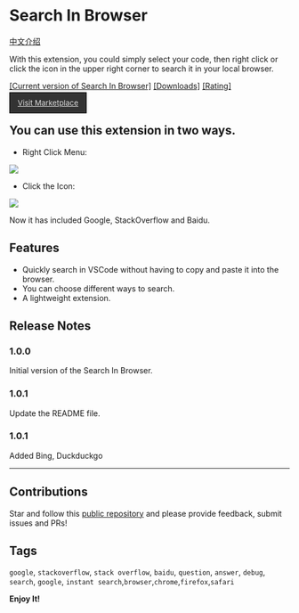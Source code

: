 # Search In Browser

[中文介绍](README_chinese.md)

With this extension, you could simply select your code, then right click or click the icon in the upper right corner to search it in your local browser.

[[Current version of Search In Browser]](https://marketplace.visualstudio.com/items?itemName=ZengLi.search-in-browser) [[Downloads]](https://marketplace.visualstudio.com/items?itemName=ZengLi.search-in-browser) [[Rating]](https://marketplace.visualstudio.com/items?itemName=ZengLi.search-in-browser)

<a href="https://marketplace.visualstudio.com/items?itemName=ZengLi.search-in-browser" style="color:#ddd;font-size:10pt;background:#333;padding:10px 14px;border:1px solid #000;">Visit Marketplace</a>

## You can use this extension in two ways.

- Right Click Menu:

![](media/context.gif)

- Click the Icon:

![](media/title.gif)

Now it has included Google, StackOverflow and Baidu.

## Features

- Quickly search in VSCode without having to copy and paste it into the browser.
- You can choose different ways to search.
- A lightweight extension.

## Release Notes

### 1.0.0

Initial version of the Search In Browser.

### 1.0.1
Update the README file.

### 1.0.1
Added Bing, Duckduckgo

-----------------------------------------------------------------------------------------------------------
## Contributions

Star and follow this [public repository](https://github.com/Alex-Sol/search-in-browser) and please provide feedback, submit issues and PRs!

## Tags

`google`, `stackoverflow`, `stack overflow`, `baidu`,   `question`, `answer`, `debug`, `search`, `google`, `instant search`,`browser`,`chrome`,`firefox`,`safari`

**Enjoy It!**

